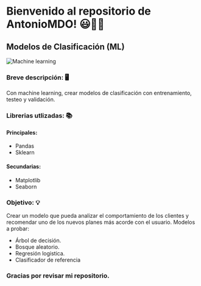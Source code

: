 # **Bienvenido al repositorio de AntonioMDO!** 😃👨‍🔬

## **Modelos de Clasificación (ML)**
![Machine learning](https://github.com/AntonioMDO/Modelos_de_clasificacion/blob/main/img/Machine-Learning.jpg)

### **Breve descripción:** 🖥️
Con machine learning, crear modelos de clasificación con entrenamiento, testeo y validación.

### **Librerias utlizadas:** 📚
#### **Principales:**
- Pandas
- Sklearn
#### **Secundarias:**
- Matplotlib
- Seaborn
  
### **Objetivo:** 💡
Crear un modelo que pueda analizar el comportamiento de los clientes y recomendar uno de los nuevos planes más acorde con el usuario.
Modelos a probar:
- Árbol de decisión.
- Bosque aleatorio.
- Regresión logistica.
- Clasificador de referencia

### **Gracias por revisar mi repositorio**.
